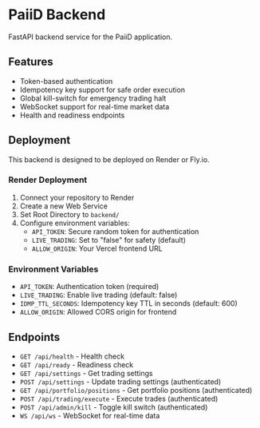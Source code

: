 # PaiiD Backend

FastAPI backend service for the PaiiD application.

## Features

- Token-based authentication
- Idempotency key support for safe order execution
- Global kill-switch for emergency trading halt
- WebSocket support for real-time market data
- Health and readiness endpoints

## Deployment

This backend is designed to be deployed on Render or Fly.io.

### Render Deployment

1. Connect your repository to Render
2. Create a new Web Service
3. Set Root Directory to `backend/`
4. Configure environment variables:
   - `API_TOKEN`: Secure random token for authentication
   - `LIVE_TRADING`: Set to "false" for safety (default)
   - `ALLOW_ORIGIN`: Your Vercel frontend URL

### Environment Variables

- `API_TOKEN`: Authentication token (required)
- `LIVE_TRADING`: Enable live trading (default: false)
- `IDMP_TTL_SECONDS`: Idempotency key TTL in seconds (default: 600)
- `ALLOW_ORIGIN`: Allowed CORS origin for frontend

## Endpoints

- `GET /api/health` - Health check
- `GET /api/ready` - Readiness check
- `GET /api/settings` - Get trading settings
- `POST /api/settings` - Update trading settings (authenticated)
- `GET /api/portfolio/positions` - Get portfolio positions (authenticated)
- `POST /api/trading/execute` - Execute trades (authenticated)
- `POST /api/admin/kill` - Toggle kill switch (authenticated)
- `WS /api/ws` - WebSocket for real-time data